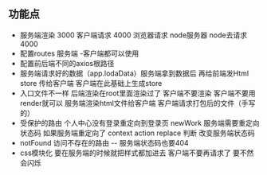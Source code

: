## 功能点
- 服务端渲染 3000  客户端请求 4000 
  浏览器请求 node服务器  node去请求 4000
- 配置routes 服务端 -客户端都可以使用
- 配置前后端不同的axios根路径
- 服务端请求好的数据（app.lodaData）服务端拿到数据后 再给前端发Html
 store 传给客户端 客户端在此基础上生成store
- 入口文件不一样 后端渲染在root里面渲染过了 客户端不要渲染 客户端不要用render就可以
 服务端渲染html文件给客户端 客户端请求打包后的文件（手写的）
- 受保护的路由 个人中心没有登录重定向到登录页
newWork 服务端需要重定向状态码
如果服务端重定向了 context action replace 判断 改变服务端状态码
- notFound 访问不存在的路由 -- 服务端状态码也要404
- css模块化
要在服务端的时候就把样式都加进去 客户端不要再请求了 要不然会闪烁
